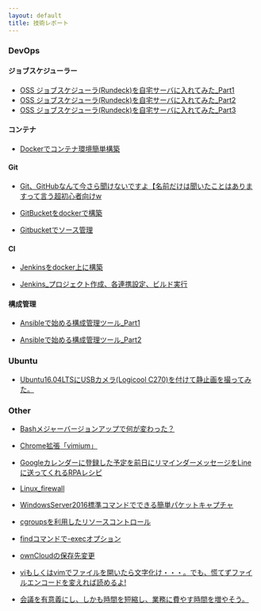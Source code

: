 ```yaml
---
layout: default
title: 技術レポート
---
```


### DevOps

#### ジョブスケジューラー

* [OSS ジョブスケジューラ(Rundeck)を自宅サーバに入れてみた_Part1]("technology_memo/OSS%20%E3%82%B8%E3%83%A7%E3%83%96%E3%82%B9%E3%82%B1%E3%82%B8%E3%83%A5%E3%83%BC%E3%83%A9(Rundeck)%E3%82%92%E8%87%AA%E5%AE%85%E3%82%B5%E3%83%BC%E3%83%90%E3%81%AB%E5%85%A5%E3%82%8C%E3%81%A6%E3%81%BF%E3%81%9F.html")
* [OSS ジョブスケジューラ(Rundeck)を自宅サーバに入れてみた_Part2]("technology_memo/OSS%20%E3%82%B8%E3%83%A7%E3%83%96%E3%82%B9%E3%82%B1%E3%82%B8%E3%83%A5%E3%83%BC%E3%83%A9(Rundeck)%E3%82%92%E8%87%AA%E5%AE%85%E3%82%B5%E3%83%BC%E3%83%90%E3%81%AB%E5%85%A5%E3%82%8C%E3%81%A6%E3%81%BF%E3%81%9F_Part2.html")
* [OSS ジョブスケジューラ(Rundeck)を自宅サーバに入れてみた_Part3]("technology_memo/OSS%20%E3%82%B8%E3%83%A7%E3%83%96%E3%82%B9%E3%82%B1%E3%82%B8%E3%83%A5%E3%83%BC%E3%83%A9(Rundeck)%E3%82%92%E8%87%AA%E5%AE%85%E3%82%B5%E3%83%BC%E3%83%90%E3%81%AB%E5%85%A5%E3%82%8C%E3%81%A6%E3%81%BF%E3%81%9F_Part3.html")

#### コンテナ

* [Dockerでコンテナ環境簡単構築]("technology_memo/Docker%E3%81%A7%E3%82%B3%E3%83%B3%E3%83%86%E3%83%8A%E7%92%B0%E5%A2%83%E7%B0%A1%E5%8D%98%E6%A7%8B%E7%AF%89.html")

#### Git

* [Git、GitHubなんて今さら聞けないですよ【名前だけは聞いたことはありますって言う超初心者向けw]("technology_memo/Git%E3%80%81GitHub%E3%81%AA%E3%82%93%E3%81%A6%E4%BB%8A%E3%81%95%E3%82%89%E8%81%9E%E3%81%91%E3%81%AA%E3%81%84%E3%81%A7%E3%81%99%E3%82%88%E3%80%90%E5%90%8D%E5%89%8D%E3%81%A0%E3%81%91%E3%81%AF%E8%81%9E%E3%81%84%E3%81%9F%E3%81%93%E3%81%A8%E3%81%AF%E3%81%82%E3%82%8A%E3%81%BE%E3%81%99%E3%81%A3%E3%81%A6%E8%A8%80%E3%81%86%E8%B6%85%E5%88%9D%E5%BF%83%E8%80%85%E5%90%91%E3%81%91w.html")

* [GitBucketをdockerで構築]("technology_memo/GitBucket%E3%82%92docker%E3%81%A7%E6%A7%8B%E7%AF%89.html")

* [Gitbucketでソース管理]("technology_memo/Gitbucket%E3%81%A7%E3%82%BD%E3%83%BC%E3%82%B9%E7%AE%A1%E7%90%86.html")

#### CI

* [Jenkinsをdocker上に構築]("technology_memo/Jenkins%E3%82%92docker%E4%B8%8A%E3%81%AB%E6%A7%8B%E7%AF%89.html")

* [Jenkins_プロジェクト作成、各連携設定、ビルド実行]("technology_memo/jenkins_%E3%83%97%E3%83%A9%E3%82%B0%E3%82%A4%E3%83%B3%E3%82%A4%E3%83%B3%E3%82%B9%E3%83%88%E3%83%BC%E3%83%AB_%E3%83%97%E3%83%AD%E3%82%B8%E3%82%A7%E3%82%AF%E3%83%88%E4%BD%9C%E6%88%90%E3%80%81%E5%90%84%E9%80%A3%E6%90%BA%E8%A8%AD%E5%AE%9A%E3%80%81%E3%83%93%E3%83%AB%E3%83%89%E5%AE%9F%E8%A1%8C.html")

#### 構成管理

* [Ansibleで始める構成管理ツール_Part1]("technology_memo/Ansible%E3%81%A7%E5%A7%8B%E3%82%81%E3%82%8B%E6%A7%8B%E6%88%90%E7%AE%A1%E7%90%86%E3%83%84%E3%83%BC%E3%83%AB_Part1.html")

* [Ansibleで始める構成管理ツール_Part2]("technology_memo/Ansible%E3%81%A7%E5%A7%8B%E3%82%81%E3%82%8B%E6%A7%8B%E6%88%90%E7%AE%A1%E7%90%86%E3%83%84%E3%83%BC%E3%83%AB_Part2.html")

### Ubuntu

* [Ubuntu16.04LTSにUSBカメラ(Logicool C270)を付けて静止画を撮ってみた。]("technology_memo/Ubuntu16.04LTS%E3%81%ABUSB%E3%82%AB%E3%83%A1%E3%83%A9(Logicool%20C270)%E3%82%92%E4%BB%98%E3%81%91%E3%81%A6%E9%9D%99%E6%AD%A2%E7%94%BB%E3%82%92%E6%92%AE%E3%81%A3%E3%81%A6%E3%81%BF%E3%81%9F%E3%80%82.html")

### Other

* [Bashメジャーバージョンアップで何が変わった？]("technology_memo/Bash%E3%83%A1%E3%82%B8%E3%83%A3%E3%83%BC%E3%83%90%E3%83%BC%E3%82%B8%E3%83%A7%E3%83%B3%E3%82%A2%E3%83%83%E3%83%97%E3%81%A7%E4%BD%95%E3%81%8C%E5%A4%89%E3%82%8F%E3%81%A3%E3%81%9F%EF%BC%9F.html")

* [Chrome拡張「vimium」]("technology_memo/Chrome%E6%8B%A1%E5%BC%B5%E3%80%8Cvimium%E3%80%8D.html")

* [Googleカレンダーに登録した予定を前日にリマインダーメッセージをLineに送ってくれるRPAレシピ]("technology_memo/Google%E3%82%AB%E3%83%AC%E3%83%B3%E3%83%80%E3%83%BC%E3%81%AB%E7%99%BB%E9%8C%B2%E3%81%97%E3%81%9F%E4%BA%88%E5%AE%9A%E3%82%92%E5%89%8D%E6%97%A5%E3%81%AB%E3%83%AA%E3%83%9E%E3%82%A4%E3%83%B3%E3%83%80%E3%83%BC%E3%83%A1%E3%83%83%E3%82%BB%E3%83%BC%E3%82%B8%E3%82%92Line%E3%81%AB%E9%80%81%E3%81%A3%E3%81%A6%E3%81%8F%E3%82%8C%E3%82%8BRPA%E3%83%AC%E3%82%B7%E3%83%94.html")

* [Linux_firewall](technology_memo/Linux_firewall.html)

* [WindowsServer2016標準コマンドでできる簡単パケットキャプチャ]("technology_memo/WindowsServer2016%E6%A8%99%E6%BA%96%E3%82%B3%E3%83%9E%E3%83%B3%E3%83%89%E3%81%A7%E3%81%A7%E3%81%8D%E3%82%8B%E7%B0%A1%E5%8D%98%E3%83%91%E3%82%B1%E3%83%83%E3%83%88%E3%82%AD%E3%83%A3%E3%83%97%E3%83%81%E3%83%A3.html")

* [cgroupsを利用したリソースコントロール]("technology_memo/cgroups%E3%82%92%E5%88%A9%E7%94%A8%E3%81%97%E3%81%9F%E3%83%AA%E3%82%BD%E3%83%BC%E3%82%B9%E3%82%B3%E3%83%B3%E3%83%88%E3%83%AD%E3%83%BC%E3%83%AB.html")

* [findコマンドで-execオプション]("technology_memo/find%E3%82%B3%E3%83%9E%E3%83%B3%E3%83%89%E3%81%A7-exec%E3%82%AA%E3%83%97%E3%82%B7%E3%83%A7%E3%83%B3.html")

* [ownCloudの保存先変更]("technology_memo/ownCloud%E3%81%AE%E4%BF%9D%E5%AD%98%E5%85%88%E5%A4%89%E6%9B%B4.html")

* [viもしくはvimでファイルを開いたら文字化け・・・。でも、慌てずファイルエンコードを変えれば読めるよ!]("technology_memo/vi%E3%82%82%E3%81%97%E3%81%8F%E3%81%AFvim%E3%81%A7%E3%83%95%E3%82%A1%E3%82%A4%E3%83%AB%E3%82%92%E9%96%8B%E3%81%84%E3%81%9F%E3%82%89%E6%96%87%E5%AD%97%E5%8C%96%E3%81%91%E3%83%BB%E3%83%BB%E3%83%BB%E3%80%82%E3%81%A7%E3%82%82%E3%80%81%E6%85%8C%E3%81%A6%E3%81%9A%E3%83%95%E3%82%A1%E3%82%A4%E3%83%AB%E3%82%A8%E3%83%B3%E3%82%B3%E3%83%BC%E3%83%89%E3%82%92%E5%A4%89%E3%81%88%E3%82%8C%E3%81%B0%E8%AA%AD%E3%82%81%E3%82%8B%E3%82%88!.html")

* [会議を有意義にし、しかも時間を短縮し、業務に費やす時間を増やそう。]("technology_memo/%E4%BC%9A%E8%AD%B0%E3%82%92%E6%9C%89%E6%84%8F%E7%BE%A9%E3%81%AB%E3%81%97%E3%80%81%E3%81%97%E3%81%8B%E3%82%82%E6%99%82%E9%96%93%E3%82%92%E7%9F%AD%E7%B8%AE%E3%81%97%E3%80%81%E6%A5%AD%E5%8B%99%E3%81%AB%E8%B2%BB%E3%82%84%E3%81%99%E6%99%82%E9%96%93%E3%82%92%E5%A2%97%E3%82%84%E3%81%9D%E3%81%86%E3%80%82.html")

